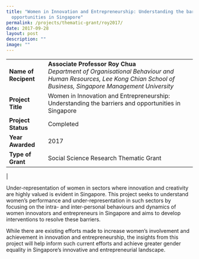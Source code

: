 ```yaml
---
title: "Women in Innovation and Entrepreneurship: Understanding the barriers and
  opportunities in Singapore"
permalink: /projects/thematic-grant/roy2017/
date: 2017-09-28
layout: post
description: ""
image: ""
---
```

|  |  |
|---|---|
| **Name of Recipent** | **Associate Professor Roy Chua**<br>_Department of Organisational Behaviour and Human Resources, Lee Kong Chian School of Business, Singapore Management University_ |
| **Project Title** | Women in Innovation and Entrepreneurship: Understanding the barriers and opportunities in Singapore |
| **Project Status** | Completed |
| **Year Awarded** | 2017 |
| **Type of Grant** | Social Science Research Thematic Grant |
|

Under-representation of women in sectors where innovation and creativity are highly valued is evident in Singapore. This project seeks to understand women’s performance and under-representation in such sectors by focusing on the intra- and inter-personal behaviours and dynamics of women innovators and entrepreneurs in Singapore and aims to develop interventions to resolve these barriers.

While there are existing efforts made to increase women’s involvement and achievement in innovation and entrepreneurship, the insights from this project will help inform such current efforts and achieve greater gender equality in Singapore’s innovative and entrepreneurial landscape.